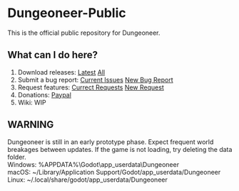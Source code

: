 # Dungeoneer-Public
This is the official public repository for Dungeoneer.

## What can I do here?
1. Download releases: [Latest](https://github.com/Risenary-Studios/Dungeoneer-Public/releases/latest) [All](https://github.com/Risenary-Studios/Dungeoneer-Public/releases)
2. Submit a bug report: [Current Issues](https://github.com/Risenary-Studios/Dungeoneer-Public/labels/bug) [New Bug Report](https://github.com/Risenary-Studios/Dungeoneer-Public/issues/new?assignees=&labels=bug&projects=&template=bug_report.md&title=)
3. Request features: [Currect Requests](https://github.com/Risenary-Studios/Dungeoneer-Public/labels/enhancement) [New Request](https://github.com/Risenary-Studios/Dungeoneer-Public/issues/new?assignees=&labels=enhancement&projects=&template=feature_request.md&title=)
4. Donations: [Paypal](https://www.paypal.com/donate/?hosted_button_id=UAZEZ5ADDK7SE)
5. Wiki: WIP

## WARNING
Dungeoneer is still in an early prototype phase. Expect frequent world breakages between updates. If the game is not loading, try deleting the data folder.  
Windows: %APPDATA%\Godot\app_userdata\Dungeoneer  
macOS: ~/Library/Application Support/Godot/app_userdata/Dungeoneer  
Linux: ~/.local/share/godot/app_userdata/Dungeoneer  
